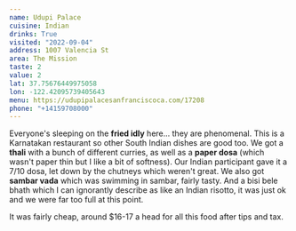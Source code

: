```yaml
---
name: Udupi Palace
cuisine: Indian
drinks: True
visited: "2022-09-04"
address: 1007 Valencia St
area: The Mission
taste: 2
value: 2
lat: 37.75676449975058
lon: -122.42095739405643
menu: https://udupipalacesanfranciscoca.com/17208
phone: "+14159708000"
---
```


Everyone's sleeping on the **fried idly** here... they are phenomenal. This is a Karnatakan restaurant so other South Indian dishes are good too. We got a **thali** with a bunch of different curries, as well as a **paper dosa** (which wasn't paper thin but I like a bit of softness). Our Indian participant gave it a 7/10 dosa, let down by the chutneys which weren't great. We also got **sambar vada** which was swimming in sambar, fairly tasty. And a bisi bele bhath which I can ignorantly describe as like an Indian risotto, it was just ok and we were far too full at this point. 

It was fairly cheap, around $16-17 a head for all this food after tips and tax.
